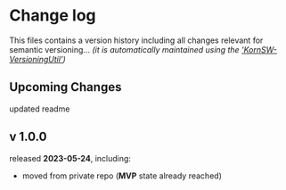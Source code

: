 # Change log
This files contains a version history including all changes relevant for semantic versioning...
*(it is automatically maintained using the ['KornSW-VersioningUtil'](https://github.com/KornSW/VersioningUtil))*




## Upcoming Changes

updated readme



## v 1.0.0
released **2023-05-24**, including:
 - moved from private repo (**MVP** state already reached)



